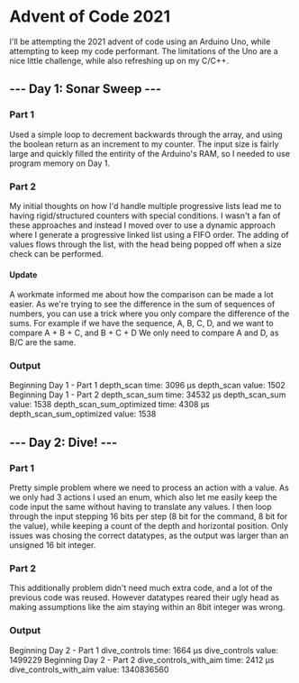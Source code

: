 # Advent of Code 2021
I'll be attempting the 2021 advent of code using an Arduino Uno, while attempting to keep my code performant. The limitations of the Uno are a nice little challenge, while also refreshing up on my C/C++.


## --- Day 1: Sonar Sweep ---

### Part 1
Used a simple loop to decrement backwards through the array, and using the boolean return as an increment to my counter. The input size is fairly large and quickly filled the entirity of the Arduino's RAM, so I needed to use program memory on Day 1.

### Part 2
My initial thoughts on how I'd handle multiple progressive lists lead me to having rigid/structured counters with special conditions. I wasn't a fan of these approaches and instead I moved over to use a dynamic approach where I generate a progressive linked list using a FIFO order. The adding of values flows through the list, with the head being popped off when a size check can be performed.

#### Update
A workmate informed me about how the comparison can be made a lot easier.
As we're trying to see the difference in the sum of sequences of numbers, you can
use a trick where you only compare the difference of the sums.
For example if we have the sequence, A, B, C, D, and we want to compare A + B + C, and B + C + D
We only need to compare A and D, as B/C are the same. 

### Output
Beginning Day 1 - Part 1
depth_scan time: 3096 μs
depth_scan value: 1502
Beginning Day 1 - Part 2
depth_scan_sum time: 34532 μs
depth_scan_sum value: 1538
depth_scan_sum_optimized time: 4308 μs
depth_scan_sum_optimized value: 1538

## --- Day 2: Dive! ---

### Part 1
Pretty simple problem where we need to process an action with a value. As we only had 3 actions I used an enum, which also let me easily keep the code input the same without having to translate any values. I then loop through the input stepping 16 bits per step (8 bit for the command, 8 bit for the value), while keeping a count of the depth and horizontal position. Only issues was chosing the correct datatypes, as the output was larger than an unsigned 16 bit integer.

### Part 2
This additionally problem didn't need much extra code, and a lot of the previous code was reused. However datatypes reared their ugly head as making assumptions like the aim staying within an 8bit integer was wrong.

### Output
Beginning Day 2 - Part 1
dive_controls time: 1664 μs
dive_controls value: 1499229
Beginning Day 2 - Part 2
dive_controls_with_aim time: 2412 μs
dive_controls_with_aim value: 1340836560